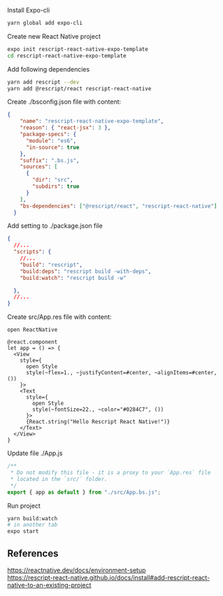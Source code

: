 

Install Expo-cli
```sh
yarn global add expo-cli
```

Create new React Native project
```sh
expo init rescript-react-native-expo-template
cd rescript-react-native-expo-template
```

Add following dependencies
```sh
yarn add rescript --dev
yarn add @rescript/react rescript-react-native
```

Create ./bsconfig.json file with content:
```json
{
    "name": "rescript-react-native-expo-template",
    "reason": { "react-jsx": 3 },
    "package-specs": {
      "module": "es6",
      "in-source": true
    },
    "suffix": ".bs.js",
    "sources": [
      {
        "dir": "src",
        "subdirs": true
      }
    ],
    "bs-dependencies": ["@rescript/react", "rescript-react-native"]
  }
```

Add setting to ./package.json file
```json
{
  //...
  "scripts": {
    //...
    "build": "rescript",
    "build:deps": "rescript build -with-deps",
    "build:watch": "rescript build -w"

  },
  //...
}
```

  Create src/App.res file with content:
```re
open ReactNative

@react.component
let app = () => {
  <View
    style={
      open Style
      style(~flex=1., ~justifyContent=#center, ~alignItems=#center, ())
    }>
    <Text
      style={
        open Style
        style(~fontSize=22., ~color="#0284C7", ())
      }>
      {React.string("Hello Rescript React Native!")}
    </Text>
  </View>
}
```

Update file ./App.js

```js
/**
 * Do not modify this file - it is a proxy to your `App.res` file
 * located in the `src/` folder.
 */
export { app as default } from "./src/App.bs.js";
```

Run project
```sh
yarn build:watch
# in another tab
expo start
```

## References

https://reactnative.dev/docs/environment-setup<br>
https://rescript-react-native.github.io/docs/install#add-rescript-react-native-to-an-existing-project